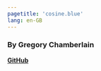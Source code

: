 ```yaml
---
pagetitle: 'cosine.blue'
lang: en-GB
---
```


### By Gregory Chamberlain

**[GitHub]**

[GitHub]: https://github.com/chambln
